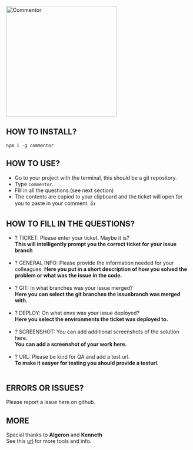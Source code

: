 <img src="http://dl.getdropbox.com/u/7422112/shares/Commentor.png" width="300px" alt="Commentor" />

## HOW TO INSTALL?

`npm i -g commentor`

## HOW TO USE?

* Go to your project with the terminal, this should be a git repository.
* Type `commentor`.
* Fill in all the questions.(see next section)
* The contents are copied to your clipboard and the ticket will open for you to paste in your comment. :thumbsup:

## HOW TO FILL IN THE QUESTIONS?

* ? TICKET: Please enter your ticket. Maybe it is? <br>
**This will intelligently prompt you the correct ticket for your issue branch**<br><br>
* ? GENERAL INFO: Please provide the information needed for your colleagues.
**Here you put in a short description of how you solved the problem or what was the issue in the code.**<br><br>
* ? GIT: In what branches was your issue merged? <br>
**Here you can select the git branches the issuebranch was merged with.**<br><br>
* ? DEPLOY: On what envs was your issue deployed? <br>
**Here you select the environments the ticket was deployed to.**<br><br>
* ? SCREENSHOT: You can add additional screenshots of the solution here. <br>
**You can add a screenshot of your work here.**<br><br>
* ? URL: Please be kind for QA and add a test url. <br>
**To make it easyer for testing you should provide a testurl.**<br><br>

## ERRORS OR ISSUES?
Please report a issue here on github.

## MORE
Special thanks to **Algeron** and **Kenneth** <br>
See this [url](http://gitlab.crosscheck.be/one-agency/useful-developer-tools/) for more tools and info.
